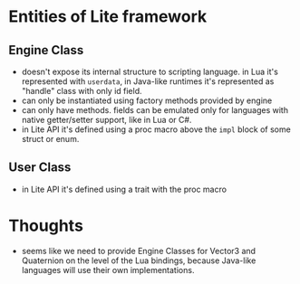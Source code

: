 # Entities of Lite framework

## Engine Class
* doesn't expose its internal structure to scripting language. in Lua it's represented with `userdata`, in Java-like runtimes it's represented as "handle" class with only id field.
* can only be instantiated using factory methods provided by engine
* can only have methods. fields can be emulated only for languages with native getter/setter support, like in Lua or C#.
* in Lite API it's defined using a proc macro above the `impl` block of some struct or enum.

## User Class
* in Lite API it's defined using a trait with the proc macro


# Thoughts
* seems like we need to provide Engine Classes for Vector3 and Quaternion on the level of the Lua bindings, because Java-like languages will use their own implementations.

